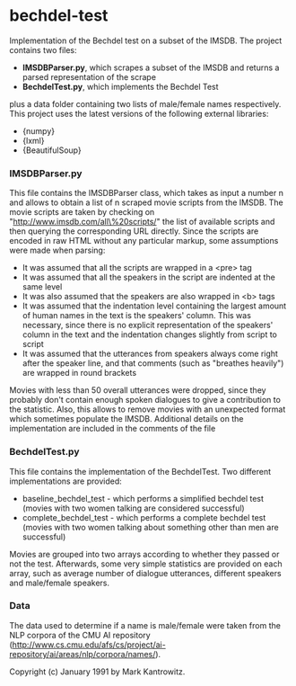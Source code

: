 # bechdel-test
Implementation of the Bechdel test on a subset of the IMSDB.
The project contains two files:

* **IMSDBParser.py**, which scrapes a subset of the IMSDB and returns a parsed representation of the scrape
* **BechdelTest.py**, which implements the Bechdel Test

plus a data folder containing two lists of male/female names respectively.
This project uses the latest versions of the following external libraries:

* {numpy}
* {lxml}
* {BeautifulSoup}

### IMSDBParser.py

This file contains the IMSDBParser class, which takes as input a number n and allows to obtain a list of n scraped movie scripts from the IMSDB.
The movie scripts are taken by checking on "http://www.imsdb.com/all\%20scripts/" the list of available scripts and then querying the corresponding URL directly.
Since the scripts are encoded in raw HTML without any particular markup, some assumptions were made when parsing:

* It was assumed that all the scripts are wrapped in a \<pre\> tag
* It was assumed that all the speakers in the script are indented at the same level
* It was also assumed that the speakers are also wrapped in \<b\> tags
* It was assumed that the indentation level containing the largest amount of human names in the text is the speakers' column. This was necessary,
          since there is no explicit representation of the speakers' column in the text and the indentation changes slightly from script to script
* It was assumed that the utterances from speakers always come right after the speaker line, and that comments (such as "breathes heavily") are wrapped
          in round brackets

Movies with less than 50 overall utterances were dropped, since they probably don't contain enough spoken dialogues to give a contribution to the statistic.
Also, this allows to remove movies with an unexpected format which sometimes populate the IMSDB.
Additional details on the implementation are included in the comments of the file

### BechdelTest.py

This file contains the implementation of the BechdelTest.
Two different implementations are provided:
* baseline_bechdel_test - which performs a simplified bechdel test (movies with two women talking are considered successful)
* complete_bechdel_test - which performs a complete bechdel test (movies with two women talking about something other than men are successful)

Movies are grouped into two arrays according to whether they passed or not the test.
Afterwards, some very simple statistics are provided on each array, such as average number of dialogue utterances, different speakers and male/female speakers.

### Data

The data used to determine if a name is male/female were taken from the NLP corpora of the CMU AI repository
(http://www.cs.cmu.edu/afs/cs/project/ai-repository/ai/areas/nlp/corpora/names/).

Copyright (c) January 1991 by Mark Kantrowitz.
